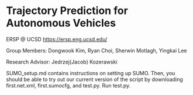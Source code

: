 # Trajectory Prediction for Autonomous Vehicles
ERSP @ UCSD https://ersp.eng.ucsd.edu/

Group Members: Dongwook Kim, Ryan Choi, Sherwin Motlagh, Yingkai Lee

Research Advisor: Jedrzej(Jacob) Kozerawski

SUMO_setup.md contains instructions on setting up SUMO.
Then, you should be able to try out our current version of the script by downloading first.net.xml, first.sumocfg, and test.py. Run test.py.
